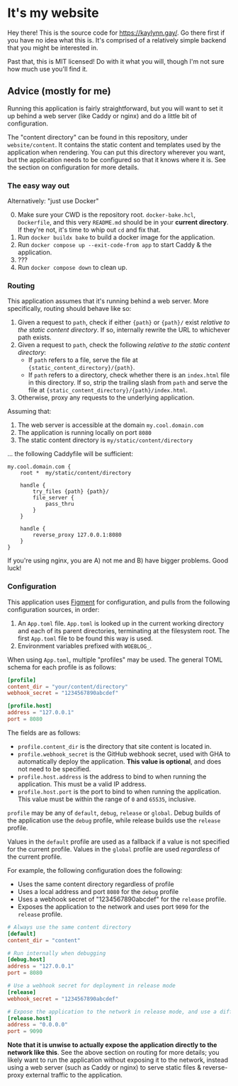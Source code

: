 # It's my website

Hey there! This is the source code for <https://kaylynn.gay/>. Go there first if you have no idea what this is.
It's comprised of a relatively simple backend that you might be interested in.

Past that, this is MIT licensed! Do with it what you will, though I'm not sure how much use you'll find it.

## Advice (mostly for me)

Running this application is fairly straightforward, but you will want to set it up behind a web server (like Caddy or
nginx) and do a little bit of configuration.

The "content directory" can be found in this repository, under `website/content`. It contains the static content and
templates used by the application when rendering. You can put this directory wherever you want, but the application
needs to be configured so that it knows where it is. See the section on configuration for more details.

### The easy way out

Alternatively: "just use Docker"

0.  Make sure your CWD is the repository root. `docker-bake.hcl`, `Dockerfile`, and this very `README.md` should be in
    your **current directory**. If they're not, it's time to whip out `cd` and fix that.
1.  Run `docker buildx bake` to build a docker image for the application.
2.  Run `docker compose up --exit-code-from app` to start Caddy & the application.
3.  ???
4.  Run `docker compose down` to clean up.

### Routing

This application assumes that it's running behind a web server. More specifically, routing should behave like so:

1.  Given a request to `path`, check if either `{path}` or `{path}/` exist  *relative to the static content directory*.
    If so, internally rewrite the URL to whichever path exists.
2.  Given a request to `path`, check the following *relative to the static content directory*:
    -   If `path` refers to a file, serve the file at `{static_content_directory}/{path}`.
    -   If `path` refers to a directory, check whether there is an `index.html` file in this directory. If so, strip the
        trailing slash from `path` and serve the file at `{static_content_directory}/{path}/index.html`.
3.  Otherwise, proxy any requests to the underlying application.

Assuming that:

1.  The web server is accessible at the domain `my.cool.domain.com`
2.  The application is running locally on port `8080`
3.  The static content directory is `my/static/content/directory`

... the following Caddyfile will be sufficient:

```caddy
my.cool.domain.com {
    root *  my/static/content/directory

    handle {
        try_files {path} {path}/
        file_server {
            pass_thru
        }
    }

    handle {
        reverse_proxy 127.0.0.1:8080
    }
}
```

If you're using nginx, you are A) not me and B) have bigger problems. Good luck!

### Configuration

This application uses [Figment](https://github.com/sergiobenitez/figment) for configuration, and pulls from the
following configuration sources, in order:

1.  An `App.toml` file. `App.toml` is looked up in the current working directory and each of its parent directories,
    terminating at the filesystem root. The first `App.toml` file to be found this way is used.
2.  Environment variables prefixed with `WOEBLOG_`.

When using `App.toml`, multiple "profiles" may be used. The general TOML schema for each profile is as follows:

```toml
[profile]
content_dir = "your/content/directory"
webhook_secret = "1234567890abcdef"

[profile.host]
address = "127.0.0.1"
port = 8080

```

The fields are as follows:
-   `profile.content_dir` is the directory that site content is located in.
-   `profile.webhook_secret` is the GitHub webhook secret, used with GHA to automatically deploy the application.
    **This value is optional**, and does not need to be specified.
-   `profile.host.address` is the address to bind to when running the application. This must be a valid IP address.
-   `profile.host.port` is the port to bind to when running the application. This value must be within the range of `0`
    and `65535`, inclusive.

`profile` may be any of `default`, `debug`, `release` or `global`. Debug builds of the application use the `debug`
profile, while release builds use the `release` profile.

Values in the `default` profile are used as a fallback if a value is not specified for the current profile.
Values in the `global` profile are used *regardless* of the current profile.

For example, the following configuration does the following:
-   Uses the same content directory regardless of profile
-   Uses a local address and port `8080` for the `debug` profile
-   Uses a webhook secret of "1234567890abcdef" for the `release` profile.
-   Exposes the application to the network and uses port `9090` for the `release` profile.

```toml
# Always use the same content directory
[default]
content_dir = "content"

# Run internally when debugging
[debug.host]
address = "127.0.0.1"
port = 8080

# Use a webhook secret for deployment in release mode
[release]
webhook_secret = "1234567890abcdef"

# Expose the application to the network in release mode, and use a different port
[release.host]
address = "0.0.0.0"
port = 9090
```

**Note that it is unwise to actually expose the application directly to the network like this**. See the above section
on routing for more details; you likely want to run the application without exposing it to the network, instead using a
web server (such as Caddy or nginx) to serve static files & reverse-proxy external traffic to the application.

